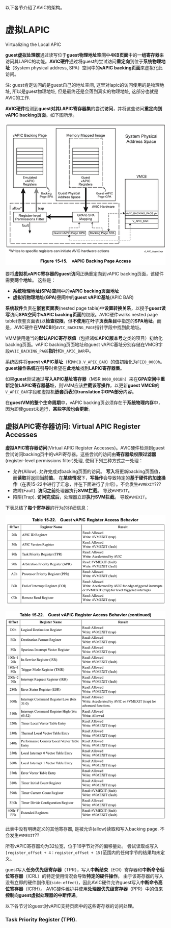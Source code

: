 
以下各节介绍了AVIC的架构。

# 虚拟LAPIC

Virtualizing the Local APIC

**guest虚拟处理器**通过读写位于**guest物理地址空间**中**4KB页面**中的**一组寄存器**来访问其LAPIC的功能。**AVIC硬件**通过将guest的尝试访问**重定向**到位于**系统物理地址**（System physical address, SPA）空间中的**vAPIC backing页面**来虚拟化此访问。

注: guest肯定访问的是guest自己的地址空间, 这里对lapic的访问使用的是物理地址, 所以是guest物理地址, 但是最终还是会落到真实的物理地址, 这部分也就是AVIC的工作.

**AVIC硬件**检测到**guest对其LAPIC寄存器集**的尝试**访问**，并将这些访问**重定向到vAPIC backing页面**。如下图所示。

![2020-09-07-09-37-12.png](./images/2020-09-07-09-37-12.png)

要将**虚拟机vAPIC寄存器的guest访问**正确重定向到vAPIC backing页面，该硬件需要**两个地址**。 这些是：
* **系统物理地址(SPA)空间**中的**vAPIC backing页面地址**
* **虚拟机物理地址(GPA)空间**中的**guest vAPIC基址**(APIC BAR)

**系统软件**负责在**嵌套页面表**(nested page table)中**设置转换关系**，以授予**guest读写**访问**SPA空间**中**vAPIC backing页面**的权限。AVIC硬件walks nested page table(嵌套页面表)以**检查权限**，但**不使用**在**叶子页表条目**中指定的**SPA地址**。而是，AVIC硬件在**VMCB**的`AVIC_BACKING_PAGE`指针字段中找到此地址。

VMM使用适当的**默认APIC寄存器值**（包括诸如**APIC版本号**之类的项目）初始化backing页面。vAPIC backing页面地址和guest vAPIC基址分别存储在VMCB字段`AVIC_BACKING_PAGE`**指针**和`V_APIC_BAR`中。

系统固件将**guest vAPIC基址**（和`VMCB.V_APIC_BAR`）的值初始化为`FEE0_0000h`。 **guest操作系统**在**引导**时希望在**此地址**找到**LAPIC寄存器集**。

如果**guest**尝试通过**写入APIC基址寄存器**（MSR `0000_001Bh`）来在**GPA空间**中**重新定位LAPIC寄存器基址**，则VMM应该**拦截该写操作**，以更新**guest VMCB**的`V_APIC_BAR`字段和虚拟机**嵌套页表**的**translation**中**GPA部分**内容。

在**guestVM的整个生命周期**中，vAPIC backing页必须存在于**系统物理内存**中，因为即使guest未运行，**某些字段也会更新**。

## 虚拟APIC寄存器访问: Virtual APIC Register Accesses

**虚拟APIC寄存器访问**(Virtual APIC Register Accesses)。AVIC硬件检测到guest尝试访问backing页中的vAPI寄存器。这些尝试的访问由**寄存器级权限过滤器**(register-level permissions filter)处理, 使用下列三种方式之一处理：
* 允许(Allow). 允许完成对backing页面的访问。 **写入**将更新backing页面值，而**读取**将返回**当前值**。 在**某些情况**下，**写操作**会导致特定的**基于硬件的加速操作**（在表15-22中进行了汇总，并在下面进行了介绍）。不会发生`#VMEXIT`???
* 故障(Fault). **访问之前**处理器执行**SVM拦截**。 导致`#VMEXIT`。
* 陷阱(Trap). **访问完成后**，处理器立即**执行SVM拦截**。 导致`#VMEXIT`。

下表总结了**每个寄存器**的行为的详细信息：

![2020-09-07-20-13-12.png](./images/2020-09-07-20-13-12.png)

![2020-09-07-20-13-26.png](./images/2020-09-07-20-13-26.png)

此表中没有明确定义的其他寄存器, 是被允许(allow)读取和写入backing page. 不会发生`#VMEXIT`??

所有vAPIC寄存器均为32位宽，位于16字节对齐的偏移量处。 尝试读取或写入`[register_offset + 4：register_offset + 15]`范围内的任何字节的结果均未定义。

guest写入**任务优先级寄存器**（TPR），写入**中断结束**（EOI）寄存器和**中断命令低位寄存器**（ICRL）的特定使用情况会导致**特定的硬件操作**。 由于该寄存器的写入没有立即的硬件副作用(`side-effect`)，因此AVIC硬件允许guest写入**中断命令高位寄存器**（ICRH）。 AVIC硬件维护并使用**处理器优先级寄存器**（PPR）中的值来**控制向guest虚拟处理器的中断传递**。 

以下各节讨论guest对vAPIC支持页面中的这些寄存器的访问处理。

### Task Priority Register (TPR). 
